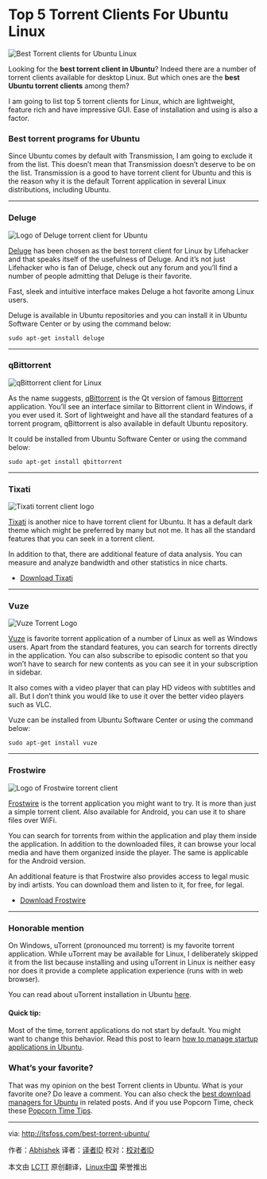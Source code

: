 Top 5 Torrent Clients For Ubuntu Linux
================================================================================
![Best Torrent clients for Ubuntu Linux](http://itsfoss.itsfoss.netdna-cdn.com/wp-content/uploads/2015/08/5_Best_Torrent_Ubuntu.png)

Looking for the **best torrent client in Ubuntu**? Indeed there are a number of torrent clients available for desktop Linux. But which ones are the **best Ubuntu torrent clients** among them?

I am going to list top 5 torrent clients for Linux, which are lightweight, feature rich and have impressive GUI. Ease of installation and using is also a factor.

### Best torrent programs for Ubuntu ###

Since Ubuntu comes by default with Transmission, I am going to exclude it from the list. This doesn’t mean that Transmission doesn’t deserve to be on the list. Transmission is a good to have torrent client for Ubuntu and this is the reason why it is the default Torrent application in several Linux distributions, including Ubuntu.

----------

### Deluge ###

![Logo of Deluge torrent client for Ubuntu](http://itsfoss.itsfoss.netdna-cdn.com/wp-content/uploads/2015/08/Deluge.png)

[Deluge][1] has been chosen as the best torrent client for Linux by Lifehacker and that speaks itself of the usefulness of Deluge. And it’s not just Lifehacker who is fan of Deluge, check out any forum and you’ll find a number of people admitting that Deluge is their favorite.

Fast, sleek and intuitive interface makes Deluge a hot favorite among Linux users.

Deluge is available in Ubuntu repositories and you can install it in Ubuntu Software Center or by using the command below:

    sudo apt-get install deluge

----------

### qBittorrent ###

![qBittorrent client for Linux](http://itsfoss.itsfoss.netdna-cdn.com/wp-content/uploads/2015/08/qbittorrent_icon.png)

As the name suggests, [qBittorrent][2] is the Qt version of famous [Bittorrent][3] application. You’ll see an interface similar to Bittorrent client in Windows, if you ever used it. Sort of lightweight and have all the standard features of a torrent program, qBittorrent is also available in default Ubuntu repository.

It could be installed from Ubuntu Software Center or using the command below:

    sudo apt-get install qbittorrent

----------

### Tixati ###

![Tixati torrent client logo](http://itsfoss.itsfoss.netdna-cdn.com/wp-content/uploads/2015/08/tixati_icon.png)

[Tixati][4] is another nice to have torrent client for Ubuntu. It has a default dark theme which might be preferred by many but not me. It has all the standard features that you can seek in a torrent client.

In addition to that, there are additional feature of data analysis. You can measure and analyze bandwidth and other statistics in nice charts.

- [Download Tixati][5]

----------

### Vuze ###

![Vuze Torrent Logo](http://itsfoss.itsfoss.netdna-cdn.com/wp-content/uploads/2015/08/vuze_icon_for_mac_os_x_by_hamzasaleem-d6yx1fp.png)

[Vuze][6] is favorite torrent application of a number of Linux as well as Windows users. Apart from the standard features, you can search for torrents directly in the application. You can also subscribe to episodic content so that you won’t have to search for new contents as you can see it in your subscription in sidebar.

It also comes with a video player that can play HD videos with subtitles and all. But I don’t think you would like to use it over the better video players such as VLC.

Vuze can be installed from Ubuntu Software Center or using the command below:

    sudo apt-get install vuze

----------

### Frostwire ###

![Logo of Frostwire torrent client](http://itsfoss.itsfoss.netdna-cdn.com/wp-content/uploads/2015/08/frostwire.png)

[Frostwire][7] is the torrent application you might want to try. It is more than just a simple torrent client. Also available for Android, you can use it to share files over WiFi.

You can search for torrents from within the application and play them inside the application. In addition to the downloaded files, it can browse your local media and have them organized inside the player. The same is applicable for the Android version.

An additional feature is that Frostwire also provides access to legal music by indi artists. You can download them and listen to it, for free, for legal.

- [Download Frostwire][8]

----------

### Honorable mention ###

On Windows, uTorrent (pronounced mu torrent) is my favorite torrent application. While uTorrent may be available for Linux, I deliberately skipped it from the list because installing and using uTorrent in Linux is neither easy nor does it provide a complete application experience (runs with in web browser).

You can read about uTorrent installation in Ubuntu [here][9].

#### Quick tip: ####

Most of the time, torrent applications do not start by default. You might want to change this behavior. Read this post to learn [how to manage startup applications in Ubuntu][10].

### What’s your favorite? ###

That was my opinion on the best Torrent clients in Ubuntu. What is your favorite one? Do leave a comment. You can also check the [best download managers for Ubuntu][11] in related posts. And if you use Popcorn Time, check these [Popcorn Time Tips][12].

--------------------------------------------------------------------------------

via: http://itsfoss.com/best-torrent-ubuntu/

作者：[Abhishek][a]
译者：[译者ID](https://github.com/译者ID)
校对：[校对者ID](https://github.com/校对者ID)

本文由 [LCTT](https://github.com/LCTT/TranslateProject) 原创翻译，[Linux中国](https://linux.cn/) 荣誉推出

[a]:http://itsfoss.com/author/abhishek/
[1]:http://deluge-torrent.org/
[2]:http://www.qbittorrent.org/
[3]:http://www.bittorrent.com/
[4]:http://www.tixati.com/
[5]:http://www.tixati.com/download/
[6]:http://www.vuze.com/
[7]:http://www.frostwire.com/
[8]:http://www.frostwire.com/downloads
[9]:http://sysads.co.uk/2014/05/install-utorrent-3-3-ubuntu-14-04-13-10/
[10]:http://itsfoss.com/manage-startup-applications-ubuntu/
[11]:http://itsfoss.com/4-best-download-managers-for-linux/
[12]:http://itsfoss.com/popcorn-time-tips/